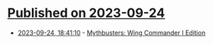 # [Published on 2023-09-24](index.md)

* [2023-09-24, 18:41:10](https://lobste.rs/s/jo6wmf/mythbusters_wing_commander_i_edition) - [Mythbusters: Wing Commander I Edition](https://www.wcnews.com/news/update/16279)
